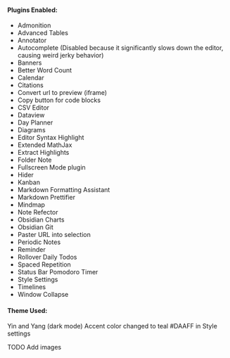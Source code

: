 #### Plugins Enabled:

- Admonition
- Advanced Tables
- Annotator
- Autocomplete (Disabled because it significantly slows down the editor, causing weird jerky behavior)
- Banners
- Better Word Count
- Calendar
- Citations
- Convert url to preview (iframe)
- Copy button for code blocks
- CSV Editor
- Dataview
- Day Planner
- Diagrams
- Editor Syntax Highlight
- Extended MathJax
- Extract Highlights
- Folder Note
- Fullscreen Mode plugin
- Hider
- Kanban
- Markdown Formatting Assistant
- Markdown Prettifier
- Mindmap
- Note Refector
- Obsidian Charts
- Obsidian Git
- Paster URL into selection
- Periodic Notes
- Reminder
- Rollover Daily Todos
- Spaced Repetition
- Status Bar Pomodoro Timer
- Style Settings
- Timelines
- Window Collapse

#### Theme Used:

Yin and Yang (dark mode)
Accent color changed to teal #DAAFF in Style settings

TODO
Add images
